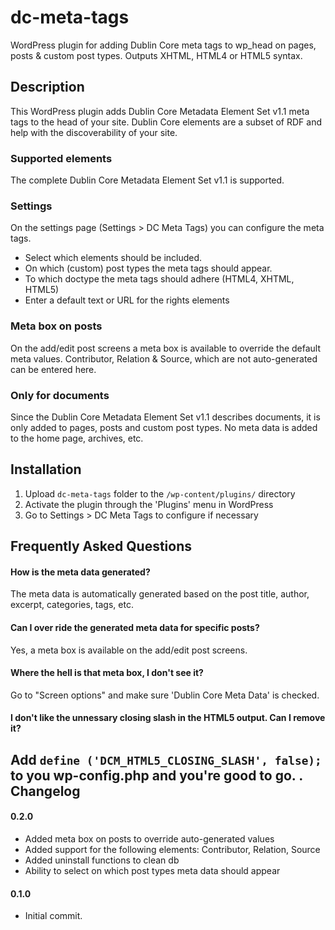 dc-meta-tags
============
WordPress plugin for adding Dublin Core meta tags to wp_head on pages, posts & custom post types. Outputs XHTML, HTML4 or HTML5 syntax.

Description
--------------------------------------

This WordPress plugin adds Dublin Core Metadata Element Set v1.1 meta tags to the head of your site. Dublin Core elements are a subset of RDF and help with the discoverability of your site.

### Supported elements
The complete Dublin Core Metadata Element Set v1.1 is supported.

### Settings
On the settings page (Settings > DC Meta Tags) you can configure the meta tags.
* Select which elements should be included.
* On which (custom) post types the meta tags should appear.
* To which doctype the meta tags should adhere (HTML4, XHTML, HTML5)
* Enter a default text or URL for the rights elements

### Meta box on posts
On the add/edit post screens a meta box is available to override the default meta values. Contributor, Relation & Source, which are not auto-generated can be entered here.

### Only for documents
Since the Dublin Core Metadata Element Set v1.1 describes documents, it is only added to pages, posts and custom post types. No meta data is added to the home page, archives, etc.

Installation
--------------------------------------

1. Upload `dc-meta-tags` folder to the `/wp-content/plugins/` directory
1. Activate the plugin through the 'Plugins' menu in WordPress
1. Go to Settings > DC Meta Tags to configure if necessary

Frequently Asked Questions
--------------------------------------

#### How is the meta data generated?

The meta data is automatically generated based on the post title, author, excerpt, categories, tags, etc. 

#### Can I over ride the generated meta data for specific posts?

Yes, a meta box is available on the add/edit post screens.

#### Where the hell is that meta box, I don't see it?

Go to "Screen options" and make sure 'Dublin Core Meta Data' is checked.

#### I don't like the unnessary closing slash in the HTML5 output. Can I remove it?

Add `define ('DCM_HTML5_CLOSING_SLASH', false);` to you wp-config.php and you're good to go.
.
Changelog
--------------------------------------

#### 0.2.0
* Added meta box on posts to override auto-generated values
* Added support for the following elements: Contributor, Relation, Source
* Added uninstall functions to clean db
* Ability to select on which post types meta data should appear

#### 0.1.0
* Initial commit.